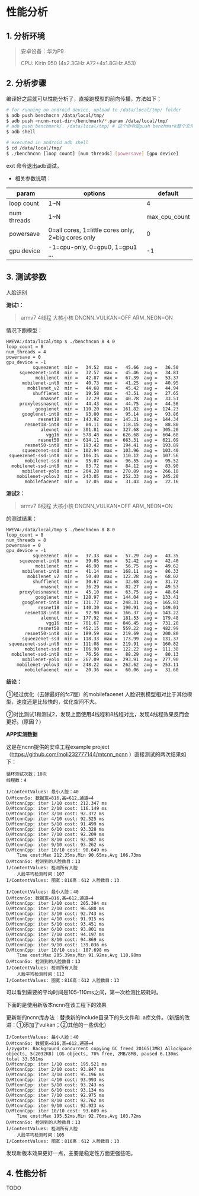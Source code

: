 

# 性能分析



## 1. 分析环境

> 安卓设备：华为P9 
>
> CPU: Kirin 950 (4x2.3GHz A72+4x1.8GHz A53)



## 2. 分析步骤

编译好之后就可以性能分析了，直接跑模型的前向传播，方法如下：

```bash
# for running on android device, upload to /data/local/tmp/ folder
$ adb push benchncnn /data/local/tmp/
$ adb push <ncnn-root-dir>/benchmark/*.param /data/local/tmp/
# adb push benchmark/. /data/local/tmp/ # 这个命令是push benchmark整个文件夹的内容
$ adb shell

# executed in android adb shell
$ cd /data/local/tmp/
$ ./benchncnn [loop count] [num threads] [powersave] [gpu device]
```

exit 命令退出adb调试。



- 相关参数说明：

| param       | options                                            | default       |
| ----------- | -------------------------------------------------- | ------------- |
| loop count  | 1~N                                                | 4             |
| num threads | 1~N                                                | max_cpu_count |
| powersave   | 0=all cores, 1=little cores only, 2=big cores only | 0             |
| gpu device  | -1=cpu-only, 0=gpu0, 1=gpu1 ...                    | -1            |





## 3. 测试参数

人脸识别



**测试1：**

> armv7
> 4线程
> 大核小核
> DNCNN_VULKAN=OFF
> ARM_NEON=ON

情况下跑模型：

```
HWEVA:/data/local/tmp $ ./benchncnn 8 4 0                                      
loop_count = 8
num_threads = 4
powersave = 0
gpu_device = -1
          squeezenet  min =   34.52  max =   45.66  avg =   36.50
     squeezenet-int8  min =   32.57  max =   45.46  avg =   34.81
           mobilenet  min =   42.87  max =   67.39  avg =   53.37
      mobilenet-int8  min =   40.73  max =   41.25  avg =   40.95
        mobilenet_v2  min =   44.68  max =   45.42  avg =   44.94
          shufflenet  min =   19.58  max =   43.51  avg =   27.65
             mnasnet  min =   32.29  max =   40.78  avg =   33.51
     proxylessnasnet  min =   44.43  max =   44.75  avg =   44.56
           googlenet  min =  110.20  max =  161.82  avg =  124.23
      googlenet-int8  min =   93.00  max =   95.14  avg =   93.86
            resnet18  min =  143.92  max =  145.31  avg =  144.34
       resnet18-int8  min =   84.11  max =  118.15  avg =   88.80
             alexnet  min =  301.81  max =  327.68  avg =  305.20
               vgg16  min =  578.48  max =  626.68  avg =  604.68
            resnet50  min =  614.11  max =  663.31  avg =  621.09
       resnet50-int8  min =  193.42  max =  194.41  avg =  193.89
      squeezenet-ssd  min =  102.94  max =  103.96  avg =  103.40
 squeezenet-ssd-int8  min =  106.35  max =  110.12  avg =  107.56
       mobilenet-ssd  min =   95.07  max =   96.55  avg =   95.52
  mobilenet-ssd-int8  min =   83.72  max =   84.12  avg =   83.90
      mobilenet-yolo  min =  264.28  max =  270.89  avg =  266.10
    mobilenet-yolov3  min =  243.05  max =  252.33  avg =  245.20
       mobilefacenet  min =   17.05  max =   31.43  avg =   22.16
```



**测试2：**

> armv7
> 8线程
> 大核小核
> DNCNN_VULKAN=OFF
> ARM_NEON=ON

的测试结果：

```
HWEVA:/data/local/tmp $ ./benchncnn 8 8 0                                      
loop_count = 8
num_threads = 8
powersave = 0
gpu_device = -1
          squeezenet  min =   37.33  max =   57.29  avg =   43.35
     squeezenet-int8  min =   39.05  max =   52.42  avg =   42.40
           mobilenet  min =   46.90  max =   56.75  avg =   49.62
      mobilenet-int8  min =   41.14  max =  168.11  avg =   86.33
        mobilenet_v2  min =   50.40  max =  122.28  avg =   68.02
          shufflenet  min =   30.67  max =   32.68  avg =   31.72
             mnasnet  min =   36.29  max =   82.27  avg =   49.53
     proxylessnasnet  min =   45.10  max =   63.75  avg =   48.64
           googlenet  min =  128.97  max =  144.04  avg =  133.41
      googlenet-int8  min =  131.77  max =  248.31  avg =  165.83
            resnet18  min =  140.30  max =  190.91  avg =  149.01
       resnet18-int8  min =   92.90  max =  166.37  avg =  143.22
             alexnet  min =  177.92  max =  181.53  avg =  179.48
               vgg16  min =  701.67  max =  846.45  avg =  731.20
            resnet50  min =  452.15  max =  559.22  avg =  482.99
       resnet50-int8  min =  189.59  max =  219.69  avg =  200.80
      squeezenet-ssd  min =  118.33  max =  173.99  avg =  131.37
 squeezenet-ssd-int8  min =  111.08  max =  219.91  avg =  160.82
       mobilenet-ssd  min =  106.90  max =  122.22  avg =  111.38
  mobilenet-ssd-int8  min =   76.56  max =   88.29  avg =   80.13
      mobilenet-yolo  min =  267.09  max =  293.91  avg =  277.90
    mobilenet-yolov3  min =  248.22  max =  262.62  avg =  253.11
       mobilefacenet  min =   20.36  max =   60.06  avg =   31.60
```

**结论：**

①经过优化（去除最好的fc7层）的mobilefacenet 人脸识别模型相对比于其他模型，速度还是比较快的，优化空间不大。

②对比测试1和测试2，发现上面使用4线程和8线程对比，发现4线程效果反而会更好。(原因？)



**APP实测数据**

这是在ncnn提供的安卓工程example project（https://github.com/moli232777144/mtcnn_ncnn ）直接测试的两次结果如下：

```
循环测试次数：10次
线程数：4

I/ContentValues: 最小人脸：40
D/MtcnnSo: 数据宽=816,高=612,通道=4
D/MtcnnCpp: iter 1/10 cost: 212.347 ms
D/MtcnnCpp: iter 2/10 cost: 116.149 ms
D/MtcnnCpp: iter 3/10 cost: 92.372 ms
D/MtcnnCpp: iter 4/10 cost: 92.525 ms
D/MtcnnCpp: iter 5/10 cost: 91.499 ms
D/MtcnnCpp: iter 6/10 cost: 93.328 ms
D/MtcnnCpp: iter 7/10 cost: 92.209 ms
D/MtcnnCpp: iter 8/10 cost: 92.987 ms
D/MtcnnCpp: iter 9/10 cost: 93.262 ms
D/MtcnnCpp: iter 10/10 cost: 90.649 ms
    Time cost:Max 212.35ms,Min 90.65ms,Avg 106.73ms
D/MtcnnSo: 检测到的人脸数目：13
I/ContentValues: 检测所有人脸
    人脸平均检测时间：107
I/ContentValues: 图宽：816高：612 人脸数目：13
```

```
I/ContentValues: 最小人脸：40
D/MtcnnSo: 数据宽=816,高=612,通道=4
D/MtcnnCpp: iter 1/10 cost: 205.394 ms
D/MtcnnCpp: iter 2/10 cost: 96.680 ms
D/MtcnnCpp: iter 3/10 cost: 92.743 ms
D/MtcnnCpp: iter 4/10 cost: 91.915 ms
D/MtcnnCpp: iter 5/10 cost: 93.451 ms
D/MtcnnCpp: iter 6/10 cost: 93.801 ms
D/MtcnnCpp: iter 7/10 cost: 94.197 ms
D/MtcnnCpp: iter 8/10 cost: 94.869 ms
D/MtcnnCpp: iter 9/10 cost: 139.036 ms
D/MtcnnCpp: iter 10/10 cost: 107.698 ms
    Time cost:Max 205.39ms,Min 91.92ms,Avg 110.98ms
D/MtcnnSo: 检测到的人脸数目：13
I/ContentValues: 检测所有人脸
    人脸平均检测时间：112
I/ContentValues: 图宽：816高：612 人脸数目：13
```

可以看到需要的平均时间是105-110ms之间，第一次检测比较耗时。



下面的是使用新版本ncnn在该工程下的效果

更新新的ncnn库办法：替换新的include目录下的头文件和 .a库文件。（新版的改进：①添加了vulkan；②其他的一些优化）

```
I/ContentValues: 最小人脸：40
D/MtcnnSo: 数据宽=816,高=612,通道=4
I/zygote: Background concurrent copying GC freed 20165(3MB) AllocSpace objects, 5(2032KB) LOS objects, 70% free, 2MB/8MB, paused 6.130ms total 33.551ms
D/MtcnnCpp: iter 1/10 cost: 195.521 ms
D/MtcnnCpp: iter 2/10 cost: 93.847 ms
D/MtcnnCpp: iter 3/10 cost: 95.196 ms
D/MtcnnCpp: iter 4/10 cost: 93.993 ms
D/MtcnnCpp: iter 5/10 cost: 93.243 ms
D/MtcnnCpp: iter 6/10 cost: 93.134 ms
D/MtcnnCpp: iter 7/10 cost: 92.975 ms
D/MtcnnCpp: iter 8/10 cost: 92.762 ms
D/MtcnnCpp: iter 9/10 cost: 92.923 ms
D/MtcnnCpp: iter 10/10 cost: 93.609 ms
    Time cost:Max 195.52ms,Min 92.76ms,Avg 103.72ms
D/MtcnnSo: 检测到的人脸数目：13
I/ContentValues: 检测所有人脸
    人脸平均检测时间：105
I/ContentValues: 图宽：816高：612 人脸数目：13
```

发现新版本效果更好一点，主要是稳定性方面更强些吧。



## 4. 性能分析

TODO

















